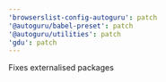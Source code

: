 ```yaml
---
'browserslist-config-autoguru': patch
'@autoguru/babel-preset': patch
'@autoguru/utilities': patch
'gdu': patch
---
```


Fixes externalised packages
